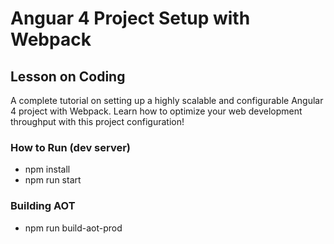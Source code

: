 # Anguar 4 Project Setup with Webpack
## Lesson on Coding

A complete tutorial on setting up a highly scalable and configurable Angular 4 project with Webpack. Learn how to optimize your web development throughput with this project configuration!

### How to Run (dev server)
- npm install
- npm run start

### Building AOT
- npm run build-aot-prod


